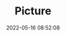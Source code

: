 ---
weight: 1
images:
- /images/edited/29.jpeg
title: Picture
date: 2022-05-16 08:52:08
tags: [luminarneo,work,ilce7m3,person]
---